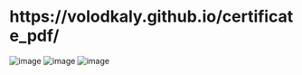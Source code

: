 <h1>https://volodkaly.github.io/certificate_pdf/</h1>

![image](https://github.com/user-attachments/assets/9ff238db-c312-4a02-8d76-1be3bc4505b4)
![image](https://github.com/user-attachments/assets/3e2c2085-b035-497a-895c-181431b2fe82)
![image](https://github.com/user-attachments/assets/2250858f-59c0-47c7-a1ab-4a74bd390a14)
